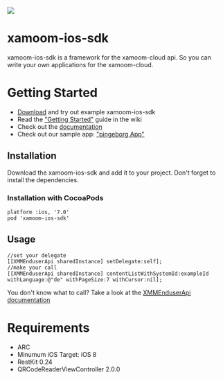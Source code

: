 ![](https://xamoom.com/wp-inhalte/uploads/2015/02/logo-black-claim1.png)


# xamoom-ios-sdk
xamoom-ios-sdk is a framework for the xamoom-cloud api. So you can write your own applications for the xamoom-cloud.

# Getting Started

* [Download](https://github.com/xamoom/xamoom-ios-sdk/archive/master.zip) and try out example xamoom-ios-sdk
* Read the ["Getting Started"](https://github.com/xamoom/xamoom-ios-sdk/wiki#getting-started) guide in the wiki
* Check out the [documentation](http://xamoom.github.io/xamoom-ios-sdk/docs/html/index.html)
* Check out our sample app: ["pingeborg App"](https://github.com/xamoom/xamoom-pingeborg-ios)

## Installation
Download the xamoom-ios-sdk and add it to your project. Don't forget to install the dependencies.

### Installation with CocoaPods 
    platform :ios, '7.0'
    pod 'xamoom-ios-sdk'

## Usage
    //set your delegate
    [[XMMEnduserApi sharedInstance] setDelegate:self];
    //make your call
    [[XMMEnduserApi sharedInstance] contentListWithSystemId:exampleId withLanguage:@"de" withPageSize:7 withCursor:nil];

You don't know what to call? Take a look at the [XMMEnduserApi documentation](http://xamoom.github.io/xamoom-ios-sdk/docs/html/Classes/XMMEnduserApi.html)

# Requirements
* ARC
* Minumum iOS Target: iOS 8
* RestKit 0.24
* QRCodeReaderViewController 2.0.0
